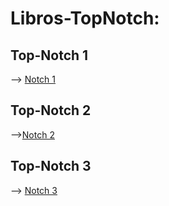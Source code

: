 # Libros-TopNotch:

## Top-Notch 1
--> [Notch 1](https://drive.google.com/file/d/14jyriUpjI1jkAFqYBFUEGv5IzA4EKUbI/view?usp=sharing "Notch 1")
<br>

## Top-Notch 2

-->[Notch 2](https://drive.google.com/file/d/15Vj-b2ClhZOrMyDEPcpOi7EHj133_ryN/view?usp=sharing "Notch 2")
<br>
## Top-Notch 3

--> [Notch 3](https://drive.google.com/file/d/1VlyJimeShrli8v50EUv17EXblhZ3YBzR/view?usp=sharing "Notch 3")

